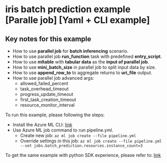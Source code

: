 # iris batch prediction example \[Paralle job\] \[Yaml + CLI example\]

## Key notes for this example
- How to use **parallel job** for **batch inferencing** scenario.
- How to use parallel job **run_function** task with predefined **entry_script**.
- How to use **mltable** with **tabular data** as the **input of parallel job**.
- How to use **mini_batch_size** in parallel job to split input data by size. 
- How to use **append_row_to** to aggregate returns to **uri_file** output.
- How to use parallel job advanced args:
  - allowed_failed_percent
  - task_overhead_timeout
  - progress_update_timeout
  - first_task_creation_timeout
  - resource_monitor_interval

To run this example, please following the steps:
- Install the Azure ML CLI: [link](https://learn.microsoft.com/en-us/azure/machine-learning/how-to-configure-cli?tabs=public)
- Use Azure ML job command to run pipeline.yml.
    - Create new job: `az ml job create --file pipeline.yml`
    - Override settings in this job: `az ml job create --file pipeline.yml --set jobs.batch_prediction.resources.instance_count=3`

To get the same example with python SDK experience, please refer to: [link](../../../../sdk/python/jobs/parallel/2a_iris_batch_prediction/iris_batch_prediction.ipynb)